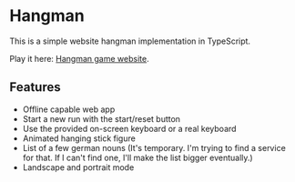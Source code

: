 # Hangman

This is a simple website hangman implementation in TypeScript.

Play it here: [Hangman game website](https://hangman.andreas-tennert.de).

## Features
* Offline capable web app
* Start a new run with the start/reset button
* Use the provided on-screen keyboard or a real keyboard
* Animated hanging stick figure
* List of a few german nouns (It's temporary. I'm trying to find a service for that. If I can't find one, I'll make the list bigger eventually.)
* Landscape and portrait mode
